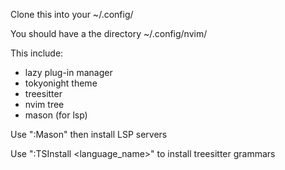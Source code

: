 Clone this into your ~/.config/

You should have a the directory ~/.config/nvim/<content of this repository>

This include:
 - lazy plug-in manager
 - tokyonight theme
 - treesitter
 - nvim tree
 - mason (for lsp)
 
Use ":Mason" then install LSP servers

Use ":TSInstall <language_name>" to install treesitter grammars
 
